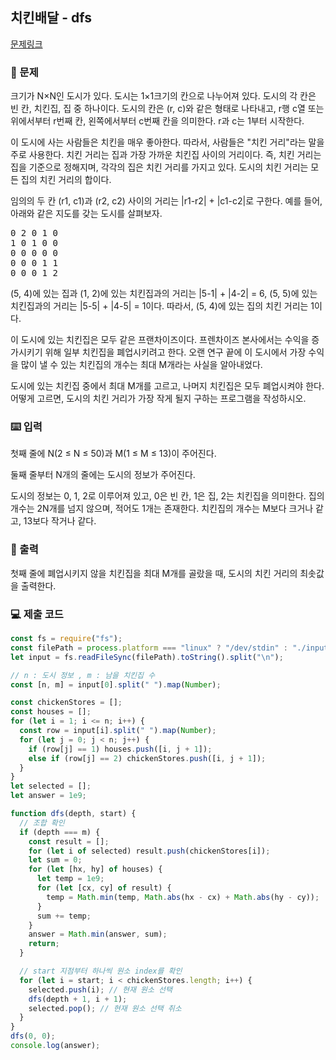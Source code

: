 ## 치킨배달 - dfs

[문제링크](https://www.acmicpc.net/problem/15686)

### 🙏 문제

크기가 N×N인 도시가 있다. 도시는 1×1크기의 칸으로 나누어져 있다. 도시의 각 칸은 빈 칸, 치킨집, 집 중 하나이다. 도시의 칸은 (r, c)와 같은 형태로 나타내고, r행 c열 또는 위에서부터 r번째 칸, 왼쪽에서부터 c번째 칸을 의미한다. r과 c는 1부터 시작한다.

이 도시에 사는 사람들은 치킨을 매우 좋아한다. 따라서, 사람들은 "치킨 거리"라는 말을 주로 사용한다. 치킨 거리는 집과 가장 가까운 치킨집 사이의 거리이다. 즉, 치킨 거리는 집을 기준으로 정해지며, 각각의 집은 치킨 거리를 가지고 있다. 도시의 치킨 거리는 모든 집의 치킨 거리의 합이다.

임의의 두 칸 (r1, c1)과 (r2, c2) 사이의 거리는 |r1-r2| + |c1-c2|로 구한다.
예를 들어, 아래와 같은 지도를 갖는 도시를 살펴보자.

<pre>0 2 0 1 0
1 0 1 0 0
0 0 0 0 0
0 0 0 1 1
0 0 0 1 2
</pre>

(5, 4)에 있는 집과 (1, 2)에 있는 치킨집과의 거리는 |5-1| + |4-2| = 6, (5, 5)에 있는 치킨집과의 거리는 |5-5| + |4-5| = 1이다. 따라서, (5, 4)에 있는 집의 치킨 거리는 1이다.

이 도시에 있는 치킨집은 모두 같은 프랜차이즈이다. 프렌차이즈 본사에서는 수익을 증가시키기 위해 일부 치킨집을 폐업시키려고 한다. 오랜 연구 끝에 이 도시에서 가장 수익을 많이 낼 수 있는 치킨집의 개수는 최대 M개라는 사실을 알아내었다.

도시에 있는 치킨집 중에서 최대 M개를 고르고, 나머지 치킨집은 모두 폐업시켜야 한다. 어떻게 고르면, 도시의 치킨 거리가 가장 작게 될지 구하는 프로그램을 작성하시오.

### ⌨️ 입력

첫째 줄에 N(2 ≤ N ≤ 50)과 M(1 ≤ M ≤ 13)이 주어진다.

둘째 줄부터 N개의 줄에는 도시의 정보가 주어진다.

도시의 정보는 0, 1, 2로 이루어져 있고, 0은 빈 칸, 1은 집, 2는 치킨집을 의미한다. 집의 개수는 2N개를 넘지 않으며, 적어도 1개는 존재한다. 치킨집의 개수는 M보다 크거나 같고, 13보다 작거나 같다.

### 🎨 출력

첫째 줄에 폐업시키지 않을 치킨집을 최대 M개를 골랐을 때, 도시의 치킨 거리의 최솟값을 출력한다.

### 💻 제출 코드

```javascript
const fs = require("fs");
const filePath = process.platform === "linux" ? "/dev/stdin" : "./input.txt";
let input = fs.readFileSync(filePath).toString().split("\n");

// n : 도시 정보 , m : 남을 치킨집 수
const [n, m] = input[0].split(" ").map(Number);

const chickenStores = [];
const houses = [];
for (let i = 1; i <= n; i++) {
  const row = input[i].split(" ").map(Number);
  for (let j = 0; j < n; j++) {
    if (row[j] == 1) houses.push([i, j + 1]);
    else if (row[j] == 2) chickenStores.push([i, j + 1]);
  }
}
let selected = [];
let answer = 1e9;

function dfs(depth, start) {
  // 조합 확인
  if (depth === m) {
    const result = [];
    for (let i of selected) result.push(chickenStores[i]);
    let sum = 0;
    for (let [hx, hy] of houses) {
      let temp = 1e9;
      for (let [cx, cy] of result) {
        temp = Math.min(temp, Math.abs(hx - cx) + Math.abs(hy - cy));
      }
      sum += temp;
    }
    answer = Math.min(answer, sum);
    return;
  }

  // start 지점부터 하나씩 원소 index를 확인
  for (let i = start; i < chickenStores.length; i++) {
    selected.push(i); // 현재 원소 선택
    dfs(depth + 1, i + 1);
    selected.pop(); // 현재 원소 선택 취소
  }
}
dfs(0, 0);
console.log(answer);
```
